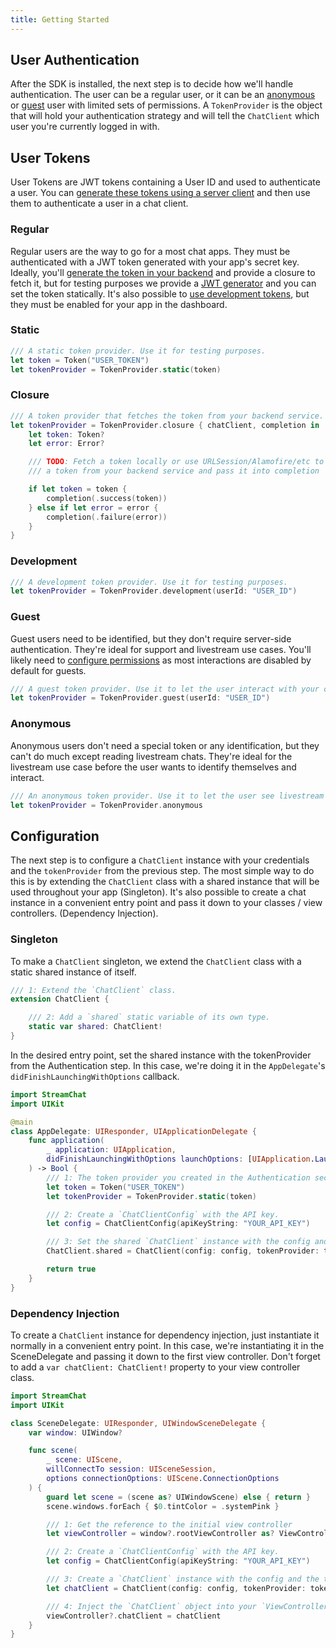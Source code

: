 ```yaml
---
title: Getting Started
---
```


## User Authentication

After the SDK is installed, the next step is to decide how we'll handle authentication. The user can be a regular user, or it can be an [anonymous](https://getstream.io/chat/docs/anon/?language=swift) or [guest](https://getstream.io/chat/docs/guest_users/?language=swift) user with limited sets of permissions. A `TokenProvider` is the object that will hold your authentication strategy and will tell the `ChatClient` which user you're currently logged in with.

## User Tokens

User Tokens are JWT tokens containing a User ID and used to authenticate a user. You can [generate these tokens using a server client](https://getstream.io/chat/docs/ios-swift/tokens_and_authentication/?language=swift#generating-tokens) and then use them to authenticate a user in a chat client.

### Regular

Regular users are the way to go for a most chat apps. They must be authenticated with a JWT token generated with your app's secret key. Ideally, you'll [generate the token in your backend](https://getstream.io/chat/docs/tokens_and_authentication/?language=swift) and provide a closure to fetch it, but for testing purposes we provide a [JWT generator](https://getstream.io/chat/docs/token_generator/?language=swift) and you can set the token statically. It's also possible to [use development tokens](https://getstream.io/chat/docs/node/tokens_and_authentication/#development-tokens), but they must be enabled for your app in the dashboard.

### Static

```swift
/// A static token provider. Use it for testing purposes.
let token = Token("USER_TOKEN")
let tokenProvider = TokenProvider.static(token)
```

### Closure

```swift
/// A token provider that fetches the token from your backend service. Use it in production.
let tokenProvider = TokenProvider.closure { chatClient, completion in
    let token: Token?
    let error: Error?

    /// TODO: Fetch a token locally or use URLSession/Alamofire/etc to fetch
    /// a token from your backend service and pass it into completion

    if let token = token {
        completion(.success(token))
    } else if let error = error {
        completion(.failure(error))
    }
}
```

### Development

```swift
/// A development token provider. Use it for testing purposes.
let tokenProvider = TokenProvider.development(userId: "USER_ID")
```

### Guest

Guest users need to be identified, but they don't require server-side authentication. They're ideal for support and livestream use cases. You'll likely need to [configure permissions](https://getstream.io/chat/docs/node/chat_permission_policies/?language=js) as most interactions are disabled by default for guests.

```swift
/// A guest token provider. Use it to let the user interact with your chat before having a real account.
let tokenProvider = TokenProvider.guest(userId: "USER_ID")
```

### Anonymous

Anonymous users don't need a special token or any identification, but they can't do much except reading livestream chats. They're ideal for the livestream use case before the user wants to identify themselves and interact.

```swift
/// An anonymous token provider. Use it to let the user see livestream chats without identifying themselves or creating an account.
let tokenProvider = TokenProvider.anonymous
```

## Configuration

The next step is to configure a `ChatClient` instance with your credentials and the `tokenProvider` from the previous step. The most simple way to do this is by extending the `ChatClient` class with a shared instance that will be used throughout your app (Singleton). It's also possible to create a chat instance in a convenient entry point and pass it down to your classes / view controllers. (Dependency Injection).

### Singleton

To make a `ChatClient` singleton, we extend the `ChatClient` class with a static shared instance of itself.

```swift
/// 1: Extend the `ChatClient` class.
extension ChatClient {

    /// 2: Add a `shared` static variable of its own type.
    static var shared: ChatClient!
}
```

In the desired entry point, set the shared instance with the tokenProvider from the Authentication step. In this case, we're doing it in the `AppDelegate`'s `didFinishLaunchingWithOptions` callback.

```swift
import StreamChat
import UIKit

@main
class AppDelegate: UIResponder, UIApplicationDelegate {
    func application(
        _ application: UIApplication,
        didFinishLaunchingWithOptions launchOptions: [UIApplication.LaunchOptionsKey: Any]?
    ) -> Bool {
        /// 1: The token provider you created in the Authentication section.
        let token = Token("USER_TOKEN")
        let tokenProvider = TokenProvider.static(token)

        /// 2: Create a `ChatClientConfig` with the API key.
        let config = ChatClientConfig(apiKeyString: "YOUR_API_KEY")

        /// 3: Set the shared `ChatClient` instance with the config and the token provider.
        ChatClient.shared = ChatClient(config: config, tokenProvider: tokenProvider)

        return true
    }
}
```

### Dependency Injection

To create a `ChatClient` instance for dependency injection, just instantiate it normally in a convenient entry point. In this case, we're instantiating it in the SceneDelegate and passing it down to the first view controller. Don't forget to add a `var chatClient: ChatClient!` property to your view controller class.

```swift
import StreamChat
import UIKit

class SceneDelegate: UIResponder, UIWindowSceneDelegate {
    var window: UIWindow?

    func scene(
        _ scene: UIScene,
        willConnectTo session: UISceneSession,
        options connectionOptions: UIScene.ConnectionOptions
    ) {
        guard let scene = (scene as? UIWindowScene) else { return }
        scene.windows.forEach { $0.tintColor = .systemPink }

        /// 1: Get the reference to the initial view controller
        let viewController = window?.rootViewController as? ViewController

        /// 2: Create a `ChatClientConfig` with the API key.
        let config = ChatClientConfig(apiKeyString: "YOUR_API_KEY")

        /// 3: Create a `ChatClient` instance with the config and the tokenProvider.
        let chatClient = ChatClient(config: config, tokenProvider: tokenProvider)

        /// 4: Inject the `ChatClient` object into your `ViewController`.
        viewController?.chatClient = chatClient
    }
}
```
